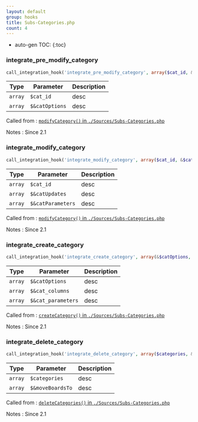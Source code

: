 ```yaml
---
layout: default
group: hooks
title: Subs-Categories.php
count: 4
---
```

* auto-gen TOC:
{:toc}
### integrate_pre_modify_category

```php
call_integration_hook('integrate_pre_modify_category', array($cat_id, &$catOptions))
```

Type|Parameter|Description
---|---|---
`array`|`$cat_id`|desc
`array`|`$&catOptions`|desc

Called from
: [`modifyCategory()` in `./Sources/Subs-Categories.php`](../docs/subs-categories.html#modifycategory)

Notes
: Since 2.1

### integrate_modify_category

```php
call_integration_hook('integrate_modify_category', array($cat_id, &$catUpdates, &$catParameters))
```

Type|Parameter|Description
---|---|---
`array`|`$cat_id`|desc
`array`|`$&catUpdates`|desc
`array`|`$&catParameters`|desc

Called from
: [`modifyCategory()` in `./Sources/Subs-Categories.php`](../docs/subs-categories.html#modifycategory)

Notes
: Since 2.1

### integrate_create_category

```php
call_integration_hook('integrate_create_category', array(&$catOptions, &$cat_columns, &$cat_parameters))
```

Type|Parameter|Description
---|---|---
`array`|`$&catOptions`|desc
`array`|`$&cat_columns`|desc
`array`|`$&cat_parameters`|desc

Called from
: [`createCategory()` in `./Sources/Subs-Categories.php`](../docs/subs-categories.html#createcategory)

Notes
: Since 2.1

### integrate_delete_category

```php
call_integration_hook('integrate_delete_category', array($categories, &$moveBoardsTo))
```

Type|Parameter|Description
---|---|---
`array`|`$categories`|desc
`array`|`$&moveBoardsTo`|desc

Called from
: [`deleteCategories()` in `./Sources/Subs-Categories.php`](../docs/subs-categories.html#deletecategories)

Notes
: Since 2.1


